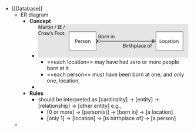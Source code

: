 - [[Database]]
	- ER diagram
		- **Concept**
			- ![image.png](../assets/image_1737432988803_0.png)
				- ==each location==  may have had zero or more people born at it.
				- ==each person== must have been born at one, and only one, location,
			-
		- **Rules**
			- should be interpreted as [cardinality] -> [entity] -> [relationship] -> [other entity] e.g.,
				- [0 or more] -> [person(s)] -> [born in] -> [a location]
				- [only 1] -> [location] -> [is birthplace of] -> [a person]
	-